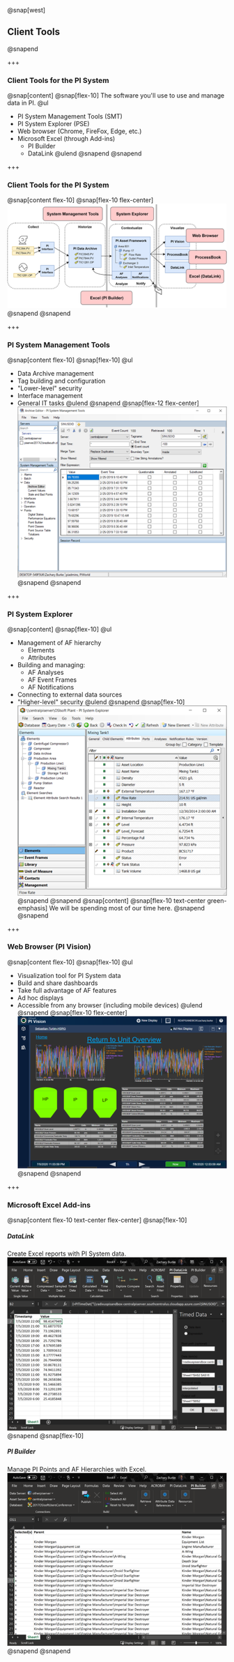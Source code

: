 @snap[west]
## Client Tools
@snapend

+++

### Client Tools for the PI System
@snap[content]
@snap[flex-10]
The software you'll use to use and manage data in PI.
@ul[](false)
- PI System Management Tools (SMT)
- PI System Explorer (PSE)
- Web browser (Chrome, FireFox, Edge, etc.)
- Microsoft Excel (through Add-ins)
    - PI Builder
    - DataLink
@ulend
@snapend
@snapend

+++

### Client Tools for the PI System
@snap[content flex-10]
@snap[flex-10 flex-center]
![](assets\img\client-tools.png)
@snapend
@snapend

+++

### PI System Management Tools
@snap[content flex-10]
@snap[flex-10]
@ul[](false)
- Data Archive management
- Tag building and configuration
- "Lower-level" security
- Interface management
- General IT tasks
@ulend
@snapend
@snap[flex-12 flex-center]
![](assets/img/smt-screenshot.png)
@snapend
@snapend

+++

### PI System Explorer
@snap[content]
@snap[flex-10]
@ul[](false)
- Management of AF hierarchy
    - Elements
    - Attributes
- Building and managing:
    - AF Analyses
    - AF Event Frames
    - AF Notifications
- Connecting to external data sources
- "Higher-level" security
@ulend
@snapend
@snap[flex-10]
![](assets/img/pi-system-explorer.png)
@snapend
@snapend
@snap[content]
@snap[flex-10 text-center green-emphasis]
We will be spending most of our time here.
@snapend
@snapend

+++

### Web Browser (PI Vision)
@snap[content flex-10]
@snap[flex-10]
@ul[](false)
- Visualization tool for PI System data
- Build and share dashboards
- Take full advantage of AF features
- Ad hoc displays
- Accessible from any browser (including mobile devices)
@ulend
@snapend
@snap[flex-10 flex-center]
![](assets/img/pi-vision.png)
@snapend
@snapend

+++

### Microsoft Excel Add-ins
@snap[content flex-10 text-center flex-center]
@snap[flex-10]
##### DataLink
Create Excel reports with PI System data.
![](assets/img/excel-datalink.png)
@snapend
@snap[flex-10]
##### PI Builder
Manage PI Points and AF Hierarchies with Excel.
![](assets/img/excel-pi-builder.png)
@snapend
@snapend


